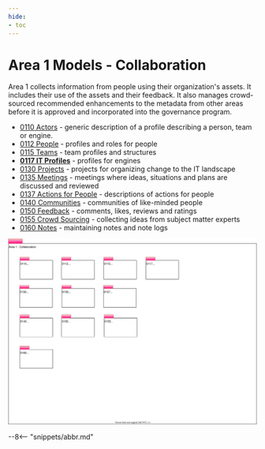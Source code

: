 ```yaml
---
hide:
- toc
---
```


<!-- SPDX-License-Identifier: CC-BY-4.0 -->
<!-- Copyright Contributors to the Egeria project. -->

# Area 1 Models - Collaboration

Area 1 collects information from people using their organization's assets. It includes their use of the assets and their feedback. It also manages crowd-sourced recommended enhancements to the metadata from other areas before it is approved and incorporated into the governance program.

- [0110 Actors](0110-actors.md) - generic description of a profile describing a person, team or engine.
- [0112 People](0112-people.md) - profiles and roles for people
- [0115 Teams](0115-teams.md) - team profiles and structures
- **[0117 IT Profiles](0117-it-profiles.md)** - profiles for engines
- [0130 Projects](0130-projects.md) - projects for organizing change to the IT landscape
- [0135 Meetings](0135-meetings.md) - meetings where ideas, situations and plans are discussed and reviewed
- [0137 Actions for People](0137-actions.md) - descriptions of actions for people
- [0140 Communities](0140-communities.md) - communities of like-minded people
- [0150 Feedback](0150-feedback.md) - comments, likes, reviews and ratings
- [0155 Crowd Sourcing](0155-crowd-sourcing.md) - collecting ideas from subject matter experts
- [0160 Notes](0160-notes.md) - maintaining notes and note logs

![UML Packages](area-1-collaboration-overview.svg)

--8<-- "snippets/abbr.md"
